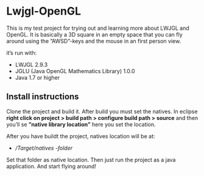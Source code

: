 # Lwjgl-OpenGL

This is my test project for trying out and learning more about LWJGL and OpenGL. It is basically a 3D square in an empty space that you can fly around using the ”AWSD”-keys and the mouse in an first person view.

it’s run with:

-    LWJGL 2.9.3
-    JGLU (Java OpenGL Mathematics Library) 1.0.0
-    Java 1.7 or higher

## Install instructions

Clone the project and build it. After build you must set the natives. In eclipse **right click on project > build path > configure build path > source** and then you’ll se **”native library location”** here you set the location.

After you have buildt the project, natives location will be at:

-    *<project>/Target/natives -folder*

Set that folder as native location. Then just run the project as a java application. And start flying around!
